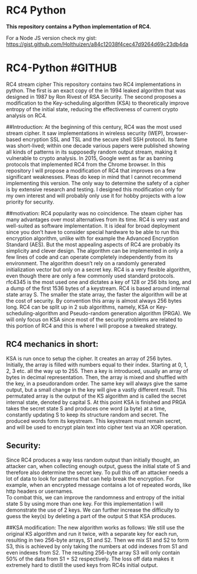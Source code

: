 # RC4 Python

**This repository contains a Python implementation of RC4.** 

For a Node JS version check my gist: https://gist.github.com/Holthuizen/a84c12038f4cec47d9264d69c23db4da 

# RC4-Python #GITHUB
RC4 stream cipher
This repository contains two RC4 implementations in python. The first is an exact copy of the in 1994 leaked algorithm that was designed in 1987 by Ron Rivest of RSA Security. 
The second proposes a modification to the Key-scheduling algorithm (KSA) to theoretically improve entropy of the initial state, reducing the effectiveness of current crypto analysis on RC4. 

##Introduction:
At the beginning of this century, RC4 was the most used stream cipher. It saw implementations in wireless security (WEP), browser-based encryption SSL and TSL and the secure shell SSH protocol. Its fame was short-lived; within one decade various papers were published showing all kinds of patterns in its supposedly random output stream, making it vulnerable to crypto analysis. In 2015, Google went as far as banning protocols that implemented RC4 from the Chrome browser.
In this repository I will propose a modification of RC4 that improves on a few significant weaknesses. Pleas do keep in mind that I cannot recommend implementing this version. The only way to determine the safety of a cipher is by extensive research and testing. I designed this modification only for my own interest and will probably only use it for hobby projects with a low priority for security.  

##motivation: 
RC4 popularity was no coincidence. The steam cipher has many advantages over most alternatives from its time. RC4 is very vast and well-suited as software implementation. It is ideal for broad deployment since you don’t have to consider special hardware to be able to run this encryption algorithm, unlike with for example the Advanced Encryption Standard (AES). But the most appealing aspects of RC4 are probably its simplicity and clever design. The algorithm can be implemented in only a few lines of code and can operate completely independently from its environment. The algorithm doesn’t rely on a randomly generated initialization vector but only on a secret key. 
RC4 is a very flexible algorithm, even though there are only a few commonly used standard protocols. rfc4345 is the most used one and dictates a key of 128 or 256 bits long, and a dump of the first 1536 bytes of a keystream. RC4 is based around internal state array S. The smaller the state array, the faster the algorithm will be at the cost of security. By convention this array is almost always 256 bytes long. 
RC4 can be split up in 2 sub algorithms, namely, KSA or Key-scheduling-algorithm and Pseudo-random generation algorithm (PRGA). We will only focus on KSA since most of the security problems are related to this portion of RC4 and this is where I will propose a tweaked strategy. 



## RC4 mechanics in short: 
KSA is run once to setup the cipher. It creates an array of 256 bytes. Initially, the array is filled with numbers equal to their index. Starting at 0, 1, 2, 3 etc. all the way up to 255. Then a key is introduced, usually an array of bytes in decimal representation.
Then, the array is mixed and shuffled with the key, in a pseudorandom order. The same key will always give the same output, but a small change in the key will give a vastly different result. This permutated array is the output of the KS algorithm and is called the secret internal state, denoted by capital S. At this point KSA is finished and PRGA takes the secret state S and produces one word (a byte) at a time, constantly updating S to keep its structure random and secret. The produced words form its keystream. This keystream must remain secret, and will be used to encrypt plain text into cipher text via an XOR operation. 
## Security: 
Since RC4 produces a way less random output than initially thought, an attacker can, when collecting enough output, guess the initial state of S and therefore also determine the secret key. To pull this off an attacker needs a lot of data to look for patterns that can help break the encryption. For example, when an encrypted message contains a lot of repeated words, like http headers or usernames.   
To combat this, we can improve the randomness and entropy of the initial state S by using more than one key. For this implementation I will demonstrate the use of 2 keys. We can further increase the difficulty to guess the key(s) by deleting a part of the output S that KSA produces.

##KSA modification: 
The new algorithm works as follows: 
We still use the original KS algorithm and run it twice, with a separate key for each run, resulting in two 256-byte arrays, S1 and S2. Then we mix S1 and S2 to form S3, this is achieved by only taking the numbers at odd indexes from S1 and even indexes from S2. The resulting 256-byte array S3 will only contain 50% of the data from S1 + S2 respectively. The loss off data makes it extremely hard to distill the used keys from RC4s initial output.  
